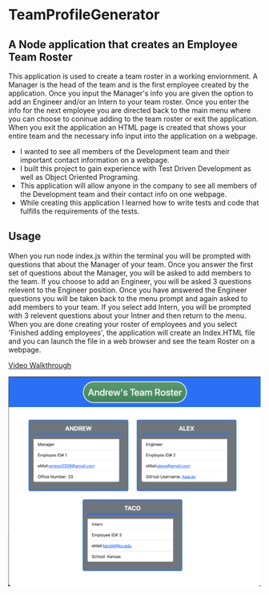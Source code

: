 # TeamProfileGenerator

## A Node application that creates an Employee Team Roster

This application is used to create a team roster in a working enviornment. A Manager is the head of the team and is the first employee created by the application. Once you input the Manager's info you are given the option to add an Engineer and/or an Intern to your team roster. Once you enter the info for the next employee you are directed back to the main menu where you can choose to coninue adding to the team roster or exit the application. When you exit the application an HTML page is created that shows your entire team and the necessary info input into the application on a webpage. 

- I wanted to see all members of the Development team and their important contact information on a webpage.
- I built this project to gain experience with Test Driven Development as well as Object Oriented Programing.
- This application will allow anyone in the company to see all members of the Development team and their contact info on one webpage.
- While creating this application I learned how to write tests and code that fulfills the requirements of the tests.


## Usage

When you run node index.js within the terminal you will be prompted with questions that about the Manager of your team. Once you answer the first set of questions about the Manager, you will be asked to add members to the team. If you choose to add an Engineer, you will be asked 3 questions relevent to the Engineer position. Once you have answered the Engineer questions you will be taken back to the menu prompt and again asked to add members to your team. If you select add Intern, you will be prompted with 3 relevent questions about your Intner and then return to the menu. When you are done creating your roster of employees and you select 'Finished adding employees', the application will create an Index.HTML file and you can launch the file in a web browser and see the team Roster on a webpage. 

[Video Walkthrough](https://drive.google.com/file/d/1pDidbnlMT4nN360ziiG2a3H1cTiCsQ81/view)

![Team Roster Webpage Screenshot](./dist/Screenshot%202023-02-24%20at%209.54.26%20AM.png)

